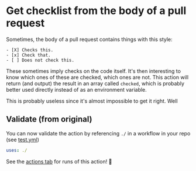 # Get checklist from the body of a pull request

Sometimes, the body of a pull request contains things with this style:

```
- [X] Checks this.
- [x] Check that.
- [ ] Does not check this.
```

These sometimes imply checks on the code itself. It's then interesting to know which ones of these are checked, which ones are not. This action will return (and output) the result in an array called `checked`, which is probably better used directly instead of as an environment variable.

This is probably useless since it's almost impossible to get it right. Well


## Validate (from original)

You can now validate the action by referencing `./` in a workflow in your repo (see [test.yml](.github/workflows/test.yml))

```yaml
uses: ./
```

See the [actions tab](https://github.com/actions/typescript-action/actions) for runs of this action! :rocket:



